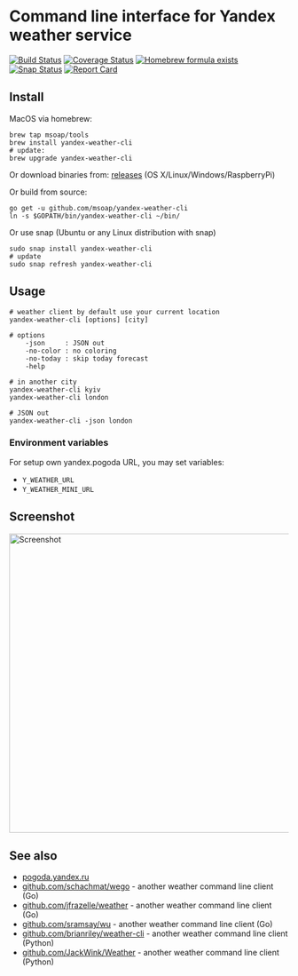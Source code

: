 Command line interface for Yandex weather service
=================================================

[![Build Status](https://travis-ci.org/msoap/yandex-weather-cli.svg?branch=master)](https://travis-ci.org/msoap/yandex-weather-cli)
[![Coverage Status](https://coveralls.io/repos/github/msoap/yandex-weather-cli/badge.svg?branch=master)](https://coveralls.io/github/msoap/yandex-weather-cli?branch=master)
[![Homebrew formula exists](https://img.shields.io/badge/homebrew-🍺-d7af72.svg)](https://github.com/msoap/yandex-weather-cli#install)
[![Snap Status](https://build.snapcraft.io/badge/msoap/yandex-weather-cli.svg)](https://build.snapcraft.io/user/msoap/yandex-weather-cli)
[![Report Card](https://goreportcard.com/badge/github.com/msoap/yandex-weather-cli)](https://goreportcard.com/report/github.com/msoap/yandex-weather-cli)

Install
-------

MacOS via homebrew:

    brew tap msoap/tools
    brew install yandex-weather-cli
    # update:
    brew upgrade yandex-weather-cli

Or download binaries from: [releases](https://github.com/msoap/yandex-weather-cli/releases) (OS X/Linux/Windows/RaspberryPi)

Or build from source:

    go get -u github.com/msoap/yandex-weather-cli
    ln -s $GOPATH/bin/yandex-weather-cli ~/bin/

Or use snap (Ubuntu or any Linux distribution with snap)

    sudo snap install yandex-weather-cli
    # update
    sudo snap refresh yandex-weather-cli

Usage
-----

    # weather client by default use your current location
    yandex-weather-cli [options] [city]

    # options
        -json     : JSON out
        -no-color : no coloring
        -no-today : skip today forecast
        -help

    # in another city
    yandex-weather-cli kyiv
    yandex-weather-cli london

    # JSON out
    yandex-weather-cli -json london

### Environment variables

For setup own yandex.pogoda URL, you may set variables:

  * `Y_WEATHER_URL`
  * `Y_WEATHER_MINI_URL`

Screenshot
----------
<img src="https://raw.githubusercontent.com/msoap/yandex-weather-cli/misc/img/yandex-weather.go.2015-12-28.0.screenshot.png" align="center" alt="Screenshot" height="539" width="764">

See also
--------

  * [pogoda.yandex.ru](https://pogoda.yandex.ru/)
  * [github.com/schachmat/wego](https://github.com/schachmat/wego) - another weather command line client (Go)
  * [github.com/jfrazelle/weather](https://github.com/jfrazelle/weather) - another weather command line client (Go)
  * [github.com/sramsay/wu](https://github.com/sramsay/wu) - another weather command line client (Go)
  * [github.com/brianriley/weather-cli](https://github.com/brianriley/weather-cli) - another weather command line client (Python)
  * [github.com/JackWink/Weather](https://github.com/JackWink/Weather) - another weather command line client (Python)
